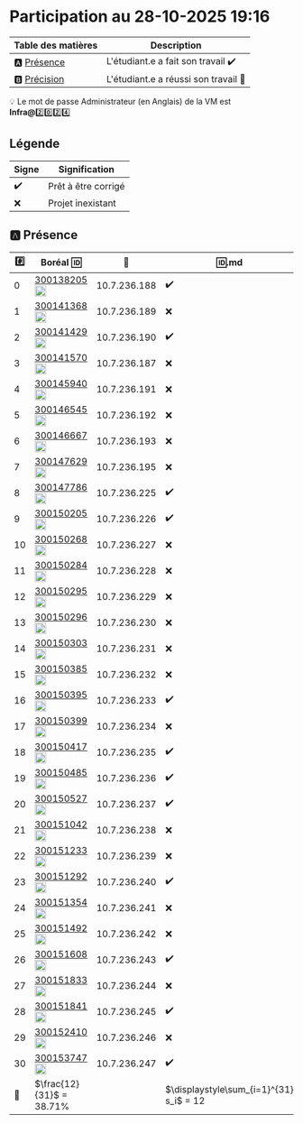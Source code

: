 # Participation au 28-10-2025 19:16

| Table des matières            | Description                                             |
|-------------------------------|---------------------------------------------------------|
| :a: [Présence](#a-présence)   | L'étudiant.e a fait son travail    :heavy_check_mark:   |
| :b: [Précision](#b-précision) | L'étudiant.e a réussi son travail  :tada:               |

:bulb: Le mot de passe Administrateur (en Anglais) de la VM est **Infra@**:two::zero::two::four:

## Légende

| Signe              | Signification                 |
|--------------------|-------------------------------|
| :heavy_check_mark: | Prêt à être corrigé           |
| :x:                | Projet inexistant             |

## :a: Présence

|:hash:| Boréal :id:                | :link: | :id:.md    | :rocket: |
|------|----------------------------|--------|------------|----------|
| 0 | [300138205](../300138205/README.md) [<image src='https://avatars0.githubusercontent.com/u/200685761?s=460&v=4' width=20 height=20></image>](https://github.com/taylor123marc) | 10.7.236.188 | :heavy_check_mark: | :heavy_check_mark: |
| 1 | [300141368](../300141368/README.md) [<image src='https://avatars0.githubusercontent.com/u/132600996?s=460&v=4' width=20 height=20></image>](https://github.com/daniella-diwa) | 10.7.236.189 | :x: |
| 2 | [300141429](../300141429/README.md) [<image src='https://avatars0.githubusercontent.com/u/231347874?s=460&v=4' width=20 height=20></image>](https://github.com/barrynetwork) | 10.7.236.190 | :heavy_check_mark: | :heavy_check_mark: |
| 3 | [300141570](../300141570/README.md) [<image src='https://avatars0.githubusercontent.com/u/66260193?s=460&v=4' width=20 height=20></image>](https://github.com/swberk) | 10.7.236.187 | :x: |
| 4 | [300145940](../300145940/README.md) [<image src='https://avatars0.githubusercontent.com/u/234069235?s=460&v=4' width=20 height=20></image>](https://github.com/TasnimMarzouki) | 10.7.236.191 | :x: |
| 5 | [300146545](../300146545/README.md) [<image src='https://avatars0.githubusercontent.com/u/211592881?s=460&v=4' width=20 height=20></image>](https://github.com/saoudialaoua) | 10.7.236.192 | :x: |
| 6 | [300146667](../300146667/README.md) [<image src='https://avatars0.githubusercontent.com/u/205994773?s=460&v=4' width=20 height=20></image>](https://github.com/djaberbenyezza) | 10.7.236.193 | :x: |
| 7 | [300147629](../300147629/README.md) [<image src='https://avatars0.githubusercontent.com/u/231347782?s=460&v=4' width=20 height=20></image>](https://github.com/zoumarbalde-blip) | 10.7.236.195 | :x: |
| 8 | [300147786](../300147786/README.md) [<image src='https://avatars0.githubusercontent.com/u/231366133?s=460&v=4' width=20 height=20></image>](https://github.com/300786147) | 10.7.236.225 | :heavy_check_mark: | :heavy_check_mark: |
| 9 | [300150205](../300150205/README.md) [<image src='https://avatars0.githubusercontent.com/u/205994753?s=460&v=4' width=20 height=20></image>](https://github.com/blbsblm) | 10.7.236.226 | :heavy_check_mark: | :heavy_check_mark: |
| 10 | [300150268](../300150268/README.md) [<image src='https://avatars0.githubusercontent.com/u/207268490?s=460&v=4' width=20 height=20></image>](https://github.com/kemiche06) | 10.7.236.227 | :x: |
| 11 | [300150284](../300150284/README.md) [<image src='https://avatars0.githubusercontent.com/u/205994902?s=460&v=4' width=20 height=20></image>](https://github.com/aroua-git) | 10.7.236.228 | :x: |
| 12 | [300150295](../300150295/README.md) [<image src='https://avatars0.githubusercontent.com/u/205994740?s=460&v=4' width=20 height=20></image>](https://github.com/lounasallouti1) | 10.7.236.229 | :x: |
| 13 | [300150296](../300150296/README.md) [<image src='https://avatars0.githubusercontent.com/u/205198510?s=460&v=4' width=20 height=20></image>](https://github.com/bnnyouba99) | 10.7.236.230 | :x: |
| 14 | [300150303](../300150303/README.md) [<image src='https://avatars0.githubusercontent.com/u/211592293?s=460&v=4' width=20 height=20></image>](https://github.com/jessmaud) | 10.7.236.231 | :x: |
| 15 | [300150385](../300150385/README.md) [<image src='https://avatars0.githubusercontent.com/u/205994785?s=460&v=4' width=20 height=20></image>](https://github.com/belka1996) | 10.7.236.232 | :x: |
| 16 | [300150395](../300150395/README.md) [<image src='https://avatars0.githubusercontent.com/u/211577767?s=460&v=4' width=20 height=20></image>](https://github.com/ismailtrache) | 10.7.236.233 | :heavy_check_mark: | :heavy_check_mark: |
| 17 | [300150399](../300150399/README.md) [<image src='https://avatars0.githubusercontent.com/u/195236786?s=460&v=4' width=20 height=20></image>](https://github.com/chkips) | 10.7.236.234 | :x: |
| 18 | [300150417](../300150417/README.md) [<image src='https://avatars0.githubusercontent.com/u/212187666?s=460&v=4' width=20 height=20></image>](https://github.com/latifmuristaga) | 10.7.236.235 | :heavy_check_mark: | :heavy_check_mark: |
| 19 | [300150485](../300150485/README.md) [<image src='https://avatars0.githubusercontent.com/u/205994799?s=460&v=4' width=20 height=20></image>](https://github.com/nad1111) | 10.7.236.236 | :heavy_check_mark: | :heavy_check_mark: |
| 20 | [300150527](../300150527/README.md) [<image src='https://avatars0.githubusercontent.com/u/212277460?s=460&v=4' width=20 height=20></image>](https://github.com/akrembouraoui) | 10.7.236.237 | :heavy_check_mark: | :heavy_check_mark: |
| 21 | [300151042](../300151042/README.md) [<image src='https://avatars0.githubusercontent.com/u/62858035?s=460&v=4' width=20 height=20></image>](https://github.com/hichemhamdi10) | 10.7.236.238 | :x: |
| 22 | [300151233](../300151233/README.md) [<image src='https://avatars0.githubusercontent.com/u/223416913?s=460&v=4' width=20 height=20></image>](https://github.com/syphax25) | 10.7.236.239 | :x: |
| 23 | [300151292](../300151292/README.md) [<image src='https://avatars0.githubusercontent.com/u/205994792?s=460&v=4' width=20 height=20></image>](https://github.com/akahil521) | 10.7.236.240 | :heavy_check_mark: | :heavy_check_mark: |
| 24 | [300151354](../300151354/README.md) [<image src='https://avatars0.githubusercontent.com/u/212047331?s=460&v=4' width=20 height=20></image>](https://github.com/massinissamakoudi) | 10.7.236.241 | :x: |
| 25 | [300151492](../300151492/README.md) [<image src='https://avatars0.githubusercontent.com/u/206000307?s=460&v=4' width=20 height=20></image>](https://github.com/hacen19) | 10.7.236.242 | :x: |
| 26 | [300151608](../300151608/README.md) [<image src='https://avatars0.githubusercontent.com/u/205994734?s=460&v=4' width=20 height=20></image>](https://github.com/mohammedaiche434) | 10.7.236.243 | :heavy_check_mark: | :heavy_check_mark: |
| 27 | [300151833](../300151833/README.md) [<image src='https://avatars0.githubusercontent.com/u/109877652?s=460&v=4' width=20 height=20></image>](https://github.com/raoufbrs15) | 10.7.236.244 | :x: |
| 28 | [300151841](../300151841/README.md) [<image src='https://avatars0.githubusercontent.com/u/205994823?s=460&v=4' width=20 height=20></image>](https://github.com/massi9313) | 10.7.236.245 | :heavy_check_mark: | :heavy_check_mark: |
| 29 | [300152410](../300152410/README.md) [<image src='https://avatars0.githubusercontent.com/u/205994834?s=460&v=4' width=20 height=20></image>](https://github.com/imadboudeuf) | 10.7.236.246 | :x: |
| 30 | [300153747](../300153747/README.md) [<image src='https://avatars0.githubusercontent.com/u/211754108?s=460&v=4' width=20 height=20></image>](https://github.com/madjou15) | 10.7.236.247 | :heavy_check_mark: | :heavy_check_mark: |
| :abacus: | \$\\frac{12}{31}$ = 38.71% | | \$\displaystyle\sum_{i=1}^{31} s_i$ = 12 |
